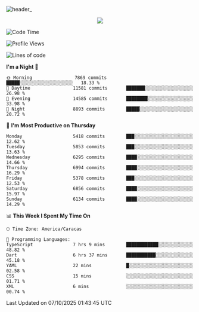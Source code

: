 ![header_](https://github.com/user-attachments/assets/4010d822-ccdc-4198-b608-18c773338d18)


<p align="center">
  <a href="http://www.github.com/thevacs">
    <img src="https://github-readme-streak-stats.herokuapp.com/?user=thevacs&stroke=ffffff&background=1c1917&ring=0891b2&fire=0891b2&currStreakNum=ffffff&currStreakLabel=0891b2&sideNums=ffffff&sideLabels=ffffff&dates=ffffff&hide_border=true" />
  </a>
</p>

<!--START_SECTION:waka-->
![Code Time](http://img.shields.io/badge/Code%20Time-3%2C673%20hrs%2017%20mins-blue)

![Profile Views](http://img.shields.io/badge/Profile%20Views-1-blue)

![Lines of code](https://img.shields.io/badge/From%20Hello%20World%20I%27ve%20Written-9.5%20million%20lines%20of%20code-blue)

**I'm a Night 🦉** 

```text
🌞 Morning                7869 commits        █████░░░░░░░░░░░░░░░░░░░░   18.33 % 
🌆 Daytime                11581 commits       ███████░░░░░░░░░░░░░░░░░░   26.98 % 
🌃 Evening                14585 commits       ████████░░░░░░░░░░░░░░░░░   33.98 % 
🌙 Night                  8893 commits        █████░░░░░░░░░░░░░░░░░░░░   20.72 % 
```
📅 **I'm Most Productive on Thursday** 

```text
Monday                   5418 commits        ███░░░░░░░░░░░░░░░░░░░░░░   12.62 % 
Tuesday                  5853 commits        ███░░░░░░░░░░░░░░░░░░░░░░   13.63 % 
Wednesday                6295 commits        ████░░░░░░░░░░░░░░░░░░░░░   14.66 % 
Thursday                 6994 commits        ████░░░░░░░░░░░░░░░░░░░░░   16.29 % 
Friday                   5378 commits        ███░░░░░░░░░░░░░░░░░░░░░░   12.53 % 
Saturday                 6856 commits        ████░░░░░░░░░░░░░░░░░░░░░   15.97 % 
Sunday                   6134 commits        ████░░░░░░░░░░░░░░░░░░░░░   14.29 % 
```


📊 **This Week I Spent My Time On** 

```text
🕑︎ Time Zone: America/Caracas

💬 Programming Languages: 
TypeScript               7 hrs 9 mins        ████████████░░░░░░░░░░░░░   48.82 % 
Dart                     6 hrs 37 mins       ███████████░░░░░░░░░░░░░░   45.18 % 
YAML                     22 mins             █░░░░░░░░░░░░░░░░░░░░░░░░   02.58 % 
CSS                      15 mins             ░░░░░░░░░░░░░░░░░░░░░░░░░   01.71 % 
XML                      6 mins              ░░░░░░░░░░░░░░░░░░░░░░░░░   00.74 % 
```


 Last Updated on 07/10/2025 01:43:45 UTC
<!--END_SECTION:waka-->

